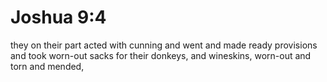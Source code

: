 # Joshua 9:4

they on their part acted with cunning and went and made ready provisions and took worn-out sacks for their donkeys, and wineskins, worn-out and torn and mended,
